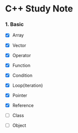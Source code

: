# C++ Study Note
### 1. Basic
- [x] Array 
- [x] Vector
- [x] Operator 
- [x] Function
- [x] Condition
- [x] Loop(iteration)
- [x] Pointer
- [x] Reference
- [ ] Class
- [ ] Object

